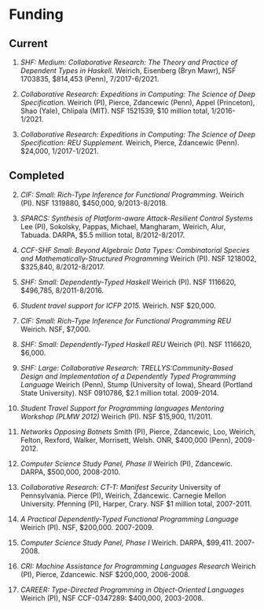 Funding
========

Current
-------

1. *SHF: Medium: Collaborative Research: The Theory and Practice of Dependent
   Types in Haskell.*  Weirich, Eisenberg (Bryn Mawr),  NSF 1703835, $814,453
   (Penn), 7/2017-6/2021.

1. *Collaborative Research: Expeditions in Computing: The Science of Deep
	Specification.*  Weirich (PI), Pierce, Zdancewic (Penn), Appel
	(Princeton), Shao (Yale), Chlipala (MIT). NSF 1521539, $10 million total,
	1/2016-1/2021.

1. *Collaborative Research: Expeditions in Computing: The Science of Deep
	Specification: REU Supplement.* Weirich, Pierce, Zdancewic (Penn).
	$24,000, 1/2017-1/2021.


Completed
---------

2. *CIF: Small: Rich-Type Inference for Functional Programming.* Weirich
   (PI). NSF 1319880, $450,000, 9/2013-8/2018.

1. *SPARCS: Synthesis of Platform-aware Attack-Resilient
   Control Systems*
   Lee (PI), Sokolsky, Pappas, Michael, Mangharam, Weirich,
   Alur, Tabuada. DARPA, $5.5 million total, 8/2012-8/2017.

3. *CCF-SHF Small: Beyond Algebraic Data Types: Combinatorial
   Species and Mathematically-Structured Programming*
   Weirich (PI).  NSF 1218002, $325,840, 8/2012-8/2017.

1. *SHF: Small: Dependently-Typed Haskell*
   Weirich (PI). NSF 1116620, $496,785, 8/2011-8/2016.

1. *Student travel support for ICFP 2015.* Weirich. NSF $20,000.

2. *CIF: Small: Rich-Type Inference for Functional Programming REU*
   Weirich. NSF, $7,000.

1.  *SHF: Small: Dependently-Typed Haskell REU*
   Weirich (PI). NSF 1116620, $6,000.

1. *SHF: Large: Collaborative Research:
  TRELLYS:Community-Based Design and Implementation
  of a Dependently Typed Programming Language*
  Weirich (Penn), Stump (University of Iowa),
  Sheard (Portland State University). NSF 0910786,
  $2.1 million total. 2009-2014.

1. *Student Travel Support for Programming languages
   Mentoring Workshop (PLMW 2012)*
   Weirich (PI). NSF $15,900, 11/2011.

1. *Networks Opposing Botnets*
   Smith (PI), Pierce, Zdancewic, Loo, Weirich,
   Felton, Rexford, Walker, Morrisett, Welsh.
   ONR, $400,000 (Penn), 2009-2012.

4. *Computer Science Study Panel, Phase II*
   Weirich (PI), Zdancewic. DARPA, \$500,000, 2008-2010.

5. *Collaborative Research: CT-T: Manifest Security*
   University of Pennsylvania. Pierce (PI), Weirich,
   Zdancewic. Carnegie Mellon University.
   Pfenning (PI), Harper, Crary.
   NSF $1 million total, 2007-2011.

6. *A Practical Dependently-Typed Functional Programming Language*
   Weirich (PI). NSF, $200,000. 2007-2009.

7. *Computer Science Study Panel, Phase I*
   Weirich. DARPA, \$99,411. 2007-2008.

8. *CRI: Machine Assistance for Programming Languages Research*
  Weirich (PI), Pierce, Zdancewic. NSF $200,000,
  2006-2008.

9. *CAREER: Type-Directed Programming in Object-Oriented Languages*
  Weirich (PI), NSF CCF-0347289: \$400,000, 2003-2008.
